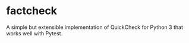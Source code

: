 factcheck
=========

A simple but extensible implementation of QuickCheck for Python 3 that works well with Pytest.
